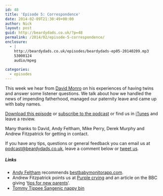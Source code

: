```yaml
---
id: 48
title: 'Episode 5: Correspondence'
date: 2014-02-09T21:30:49+00:00
author: Nick
layout: post
guid: http://beardydads.co.uk/?p=48
permalink: /2014/02/episode-5-correspondence/
enclosure:
  - |
    http://beardydads.co.uk/episodes/beardydads-ep05-20140209.mp3
    53000124
    audio/mpeg
    
categories:
  - episodes
---
```

This week we hear from [David Monro](https://twitter.com/davidmonro_) on his experiences of having twins and answer some listener questions. We talk about how we handled the news of impending fatherhood, managed our paternity leave and came up with baby names.</p> 

[Download this episode](http://beardydads.co.uk/episodes/beardydads-ep05-20140209.mp3) or [subscribe to the podcast](http://feeds.feedburner.com/BeardyDads) or find us in [iTunes](https://itunes.apple.com/gb/podcast/beardy-dads/id798785734) and leave a review.

Many thanks to David, Andy Feltham, Mike Perry, Derek Murphy and Andrew Fitzpatrick for getting in contact.

If you have any tips, questions or general feedback you can email us at <podcast@beardydads.co.uk>, leave a comment below or [tweet us](http://twitter.com/beardydads).

##### Links

  * [Andy Feltham](http://twitter.com/trig11) recommends [bestbabymonitorapp.com](http://bestbabymonitorapp.com/).
  * Andrew Fitzpatrick points us at [Purple crying](http://purplecrying.info/what-is-the-period-of-purple-crying.php) and an article on the BBC giving &#8216;[tips for new parents](http://www.bbc.co.uk/news/magazine-23226216)&#8216;.
  * [Tommy Tippee Sangenic nappy bin](http://www.google.com/url?q=http%3A%2F%2Fwww.amazon.co.uk%2Fgp%2Fproduct%2FB002L213KQ%2Fref%3Das_li_ss_tl%3Ftag%3Drorewhsne-21%26ie%3DUTF8%26camp%3D1634%26creative%3D19450%26creativeASIN%3DB002L213KQ%26linkCode%3Das2&sa=D&sntz=1&usg=AFQjCNFZpJy7dn82zm4AjJt9ALXUvxX2yw)